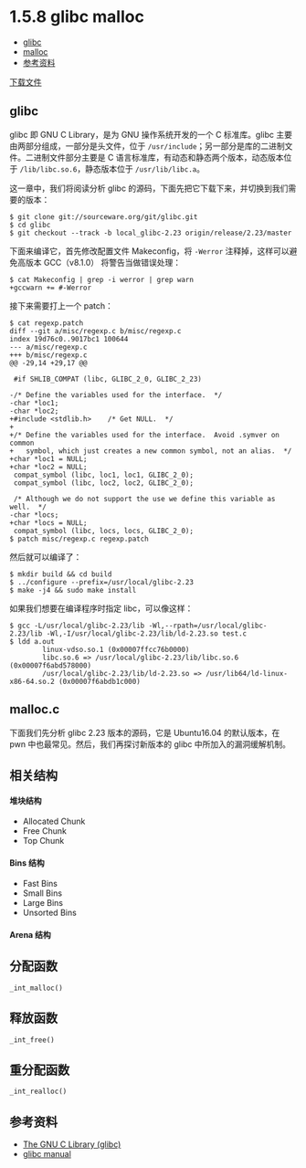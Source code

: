 # 1.5.8 glibc malloc

- [glibc](#glibc)
- [malloc](#malloc)
- [参考资料](#参考资料)


[下载文件](../src/others/1.5.8_glibc_malloc)

## glibc
glibc 即 GNU C Library，是为 GNU 操作系统开发的一个 C 标准库。glibc 主要由两部分组成，一部分是头文件，位于 `/usr/include`；另一部分是库的二进制文件。二进制文件部分主要是 C 语言标准库，有动态和静态两个版本，动态版本位于 `/lib/libc.so.6`，静态版本位于 `/usr/lib/libc.a`。

这一章中，我们将阅读分析 glibc 的源码，下面先把它下载下来，并切换到我们需要的版本：
```
$ git clone git://sourceware.org/git/glibc.git
$ cd glibc
$ git checkout --track -b local_glibc-2.23 origin/release/2.23/master
```
下面来编译它，首先修改配置文件 Makeconfig，将 `-Werror` 注释掉，这样可以避免高版本 GCC（v8.1.0） 将警告当做错误处理：
```
$ cat Makeconfig | grep -i werror | grep warn
+gccwarn += #-Werror
```
接下来需要打上一个 patch：
```
$ cat regexp.patch
diff --git a/misc/regexp.c b/misc/regexp.c
index 19d76c0..9017bc1 100644
--- a/misc/regexp.c
+++ b/misc/regexp.c
@@ -29,14 +29,17 @@ 
 
 #if SHLIB_COMPAT (libc, GLIBC_2_0, GLIBC_2_23)
 
-/* Define the variables used for the interface.  */
-char *loc1;
-char *loc2;
+#include <stdlib.h>	/* Get NULL.  */
+
+/* Define the variables used for the interface.  Avoid .symver on common
+   symbol, which just creates a new common symbol, not an alias.  */
+char *loc1 = NULL;
+char *loc2 = NULL;
 compat_symbol (libc, loc1, loc1, GLIBC_2_0);
 compat_symbol (libc, loc2, loc2, GLIBC_2_0);
 
 /* Although we do not support the use we define this variable as well.  */
-char *locs;
+char *locs = NULL;
 compat_symbol (libc, locs, locs, GLIBC_2_0);
$ patch misc/regexp.c regexp.patch
```
然后就可以编译了：
```
$ mkdir build && cd build
$ ../configure --prefix=/usr/local/glibc-2.23
$ make -j4 && sudo make install
```

如果我们想要在编译程序时指定 libc，可以像这样：
```
$ gcc -L/usr/local/glibc-2.23/lib -Wl,--rpath=/usr/local/glibc-2.23/lib -Wl,-I/usr/local/glibc-2.23/lib/ld-2.23.so test.c
$ ldd a.out
        linux-vdso.so.1 (0x00007ffcc76b0000)
        libc.so.6 => /usr/local/glibc-2.23/lib/libc.so.6 (0x00007f6abd578000)
        /usr/local/glibc-2.23/lib/ld-2.23.so => /usr/lib64/ld-linux-x86-64.so.2 (0x00007f6abdb1c000)
```


## malloc.c
下面我们先分析 glibc 2.23 版本的源码，它是 Ubuntu16.04 的默认版本，在 pwn 中也最常见。然后，我们再探讨新版本的 glibc 中所加入的漏洞缓解机制。

## 相关结构
#### 堆块结构
- Allocated Chunk
- Free Chunk
- Top Chunk

#### Bins 结构
- Fast Bins
- Small Bins
- Large Bins
- Unsorted Bins

#### Arena 结构

## 分配函数
`_int_malloc()`

## 释放函数
`_int_free()`

## 重分配函数
`_int_realloc()`


## 参考资料
- [The GNU C Library (glibc)](https://www.gnu.org/software/libc/)
- [glibc manual](https://www.gnu.org/software/libc/manual/)
